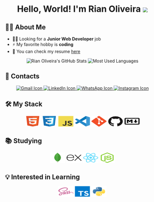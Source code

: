 <h1 align="center">
    <span">Hello, World! I'm Rian Oliveira</span>
    <img src="https://raw.githubusercontent.com/kaueMarques/kaueMarques/master/hi.gif" width="30" align="center"></img>
</h1>

## 🙋‍♂️ About Me

* 👨‍💻 Looking for a **Junior Web Developer** job <br>
* ⚡ My favorite hobby is **coding** <br>
* 📄 You can check my resume [here](https://drive.google.com/file/d/1MJjgLDegIzwDD8KHtTGSaLrgAM3Vzpbs/view?usp=sharing)

<div align="center">
    <img src="https://github-readme-stats.vercel.app/api?username=riandeoliveira&theme=github_dark&show_icons=true" alt="Rian Oliveira's GitHub Stats" height="180em"></img>
    <img src="https://github-readme-stats.vercel.app/api/top-langs/?username=riandeoliveira&layout=compact&theme=github_dark" alt="Most Used Languages" height="180em"></img>
</div>

## 📱 Contacts

<div align="center">
    <a href="mailto:riandiasdeoliveira2001@gmail.com" rel="external" target="_blank" title="Gmail">
        <img src="https://img.shields.io/badge/-Gmail-%23333?style=for-the-badge&logo=gmail&logoColor=white" alt="Gmail Icon">
    </a>
    <a href="https://www.linkedin.com/in/riandeoliveira/" rel="external" target="_blank" title="LinkedIn">
        <img src="https://img.shields.io/badge/-LinkedIn-0E76A8?style=for-the-badge&logo=linkedin&logoColor=white" alt="LinkedIn Icon">
    </a>
    <a href="https://wa.me/5551991852873" rel="external" target="_blank" title="WhatsApp">
        <img src="https://img.shields.io/badge/-WhatsApp-25D366?style=for-the-badge&logo=whatsapp&logoColor=white" alt="WhatsApp Icon">
    </a>
    <a href="https://www.instagram.com/rian.deoliveira/" rel="external" target="_blank" title="Instagram">
        <img src="https://img.shields.io/badge/-Instagram-E1306C?style=for-the-badge&logo=instagram&logoColor=white" alt="Instagram Icon">
    </a>
</div>

## 🛠 My Stack

<div align="center">
    <img src="https://raw.githubusercontent.com/devicons/devicon/master/icons/html5/html5-original.svg" alt="HTML5 Icon" height="35" width="50" title="HTML5"></img>
    <img src="https://raw.githubusercontent.com/devicons/devicon/master/icons/css3/css3-original.svg" alt="CSS3 Icon" height="35" width="50" title="CSS3"></img>
    <img src="https://raw.githubusercontent.com/devicons/devicon/master/icons/javascript/javascript-original.svg" alt="JavaScript Icon" height="35" width="50" title="JavaScript"></img>
    <img src="https://raw.githubusercontent.com/devicons/devicon/master/icons/vscode/vscode-original.svg" alt="VSCode Icon" height="35" width="50" title="VSCode"></img>
    <img src="https://raw.githubusercontent.com/devicons/devicon/master/icons/git/git-original.svg" alt="Ícone Git" height="35" width="50" title="Git"></img>
    <img src="https://raw.githubusercontent.com/devicons/devicon/master/icons/github/github-original.svg" alt="GitHub Icon" height="35" width="50" title="GitHub"></img>
    <img src="https://raw.githubusercontent.com/devicons/devicon/master/icons/markdown/markdown-original.svg" alt="Markdown Icon" height="35" width="50" title="Markdown"></img>
</div>

## 📚 Studying

<div align="center">
    <img src="https://raw.githubusercontent.com/devicons/devicon/master/icons/mongodb/mongodb-original.svg" alt="MongoDB Icon" height="35" width="50" title="MongoDB"></img>
    <img src="https://raw.githubusercontent.com/devicons/devicon/master/icons/express/express-original.svg" alt="Express.js Icon" height="35" width="50" title="Express.js"></img>
    <img src="https://raw.githubusercontent.com/devicons/devicon/master/icons/react/react-original.svg" alt="React.js Icon" height="35" width="50" title="React.js"></img>
    <img src="https://raw.githubusercontent.com/devicons/devicon/master/icons/nodejs/nodejs-original.svg" alt="Node.js Icon" height="35" width="50" title="Node.js"></img>
</div>

## 💡 Interested in Learning
                                                                                                                                       
<div align="center">
    <img src="https://raw.githubusercontent.com/devicons/devicon/master/icons/sass/sass-original.svg" alt="SASS Icon" height="35" width="50" title="SASS"></img>
    <img src="https://raw.githubusercontent.com/devicons/devicon/master/icons/typescript/typescript-original.svg" alt="TypeScript.js Icon" height="35" width="50" title="TypeScript.js"></img>
    <img src="https://raw.githubusercontent.com/devicons/devicon/master/icons/python/python-original.svg" alt="Python.js Icon" height="35" width="50" title="Python.js"></img>
</div>
        
                                                                                                                                       
                                                                                                                                       
<!-- 
**riandeoliveira/riandeoliveira** is a ✨ _special_ ✨ repository because its `README.md` (this file) appears on your GitHub profile.

Here are some ideas to get you started:

- 🔭 I’m currently working on ...
- 🌱 I’m currently learning ...
- 👯 I’m looking to collaborate on ...
- 🤔 I’m looking for help with ...
- 💬 Ask me about ...
- 📫 How to reach me: ...
- 😄 Pronouns: ...
- ⚡ Fun fact: ...
 -->
